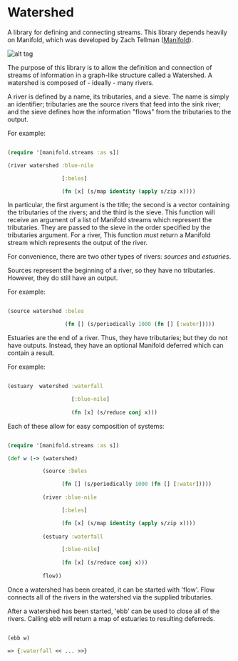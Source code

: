 Watershed
=========

A library for defining and connecting streams.  This library depends heavily on Manifold, which was developed by Zach Tellman ([Manifold](https://github.com/ztellman/manifold)).  

![alt tag](http://www.montgomerycountymd.gov/DEP/Resources/Images/water/Outreach/What_is_a_Watershed_rockingham-nc.gi) 

The purpose of this library is to allow the definition and connection of streams of information in a graph-like structure called a Watershed.  A watershed is composed of - ideally - many rivers.  

A river is defined by a name, its tributaries, and a sieve.  The name is simply an identifier; tributaries are the source rivers that feed into the sink river; and the sieve defines how the information "flows" from the tributaries to the output.

For example: 

```clojure

(require '[manifold.streams :as s])

(river watershed :blue-nile 

                 [:beles] 

                 (fn [x] (s/map identity (apply s/zip x))))

```

In particular, the first argument is the title; the second is a vector containing the tributaries of the rivers; and the third is the sieve.  This function will receive an argument of a list of Manifold streams which represent the tributaries. They are passed to the sieve in the order specified by the tributaries argument.  For a river, This function *must* return a Manifold stream which represents the output of the river.   

For convenience, there are two other types of rivers: *sources* and *estuaries*.  

Sources represent the beginning of a river, so they have no tributaries.  However, they do still have an output. 

For example:

```clojure

(source watershed :beles

                  (fn [] (s/periodically 1000 (fn [] [:water]))))

```


Estuaries are the end of a river.  Thus, they have tributaries; but they do not have outputs.  Instead, they have an optional Manifold deferred which can contain a result.  

For example: 

```clojure

(estuary  watershed :waterfall 

                    [:blue-nile]
          
                    (fn [x] (s/reduce conj x)))

```

Each of these allow for easy composition of systems: 

```clojure

(require '[manifold.streams :as s])

(def w (-> (watershed)

           (source :beles

                 (fn [] (s/periodically 1000 (fn [] [:water]))))
        
           (river :blue-nile 

                 [:beles] 

                 (fn [x] (s/map identity (apply s/zip x))))
                 
           (estuary :waterfall 

                 [:blue-nile]
          
                 (fn [x] (s/reduce conj x)))
        
           flow))

```
Once a watershed has been created, it can be started with 'flow'.  Flow connects all of the rivers in the watershed via the supplied tributaries.  

After a watershed has been started, 'ebb' can be used to close all of the rivers.  Calling ebb will return a map of estuaries to resulting deferreds.  

```clojure

(ebb w)

=> {:waterfall << ... >>}

```




